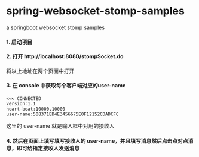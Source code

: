 # spring-websocket-stomp-samples
a springboot websocket stomp samples

#### 1. 启动项目

#### 2. 打开 http://localhost:8080/stompSocket.do
将以上地址在两个页面中打开

#### 3. 在 console 中获取每个客户端对应的user-name
```
<<< CONNECTED
version:1.1
heart-beat:10000,10000
user-name:508371ED4E3456675E0F12152CDADCFC
```
这里的 user-name 就是输入框中对用的接收人

#### 4. 然后在页面上填写填写接收人的 user-name，并且填写消息然后点击点对点消息，即可给指定接收人发送消息
